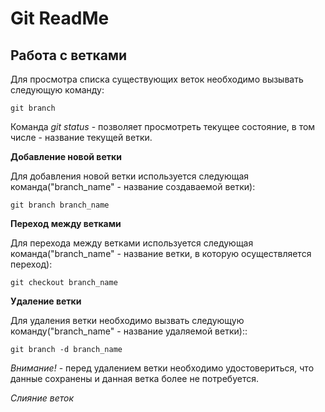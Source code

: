 # Git ReadMe

## Работа с ветками

Для просмотра списка существующих веток необходимо вызывать следующую команду:

    git branch

Команда *git status* - позволяет просмотреть текущее состояние, в том числе - название текущей ветки.

__Добавление новой ветки__

Для добавления новой ветки используется следующая команда("branch_name" - название создаваемой ветки):

    git branch branch_name
 
__Переход между ветками__

Для перехода между ветками используется следующая команда("branch_name" - название ветки, в которую осуществляется переход):

    git checkout branch_name

__Удаление ветки__

Для удаления ветки необходимо вызвать следующую команду("branch_name" - название удаляемой ветки)::

    git branch -d branch_name

*Внимание!* - перед удалением ветки необходимо удостовериться, что данные сохранены и данная ветка более не потребуется.

_Слияние веток_